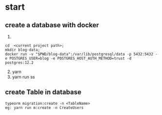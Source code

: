 
# start

## create a database with docker
1. 
```shell
cd  <current project path>;
mkdir blog-data;
docker run -v "$PWD/blog-data":/var/lib/postgresql/data -p 5432:5432 -e POSTGRES_USER=blog -e POSTGRES_HOST_AUTH_METHOD=trust -d postgres:12.2
```
2. yarn 
3. yarn run ss

## create Table in database
``` shell
typeorm migration:create -n <TableName>
eg: yarn run m:create -n CreateUsers
```